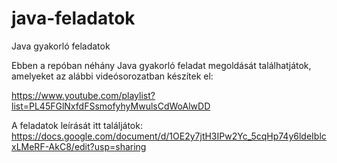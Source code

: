 # java-feladatok
Java gyakorló feladatok

Ebben a repóban néhány Java gyakorló feladat megoldását találhatjátok, 
amelyeket az alábbi videósorozatban készítek el:

https://www.youtube.com/playlist?list=PL45FGlNxfdFSsmofyhyMwulsCdWoAlwDD

A feladatok leírását itt találjátok: https://docs.google.com/document/d/1OE2y7jtH3IPw2Yc_5cqHp74y6ldeIblcxLMeRF-AkC8/edit?usp=sharing